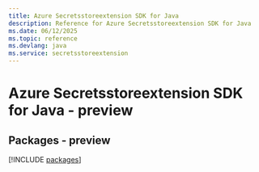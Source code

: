 ```yaml
---
title: Azure Secretsstoreextension SDK for Java
description: Reference for Azure Secretsstoreextension SDK for Java
ms.date: 06/12/2025
ms.topic: reference
ms.devlang: java
ms.service: secretsstoreextension
---
```

# Azure Secretsstoreextension SDK for Java - preview
## Packages - preview
[!INCLUDE [packages](secretsstoreextension-index.md)]